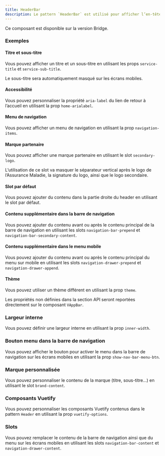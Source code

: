 ```yaml
---
title: HeaderBar
description: Le pattern `HeaderBar` est utilisé pour afficher l’en-tête d’une page ainsi qu’une barre de navigation.
---
```


<doc-alert-bridge class="mb-8">

Ce composant est disponible sur la version Bridge.

</doc-alert-bridge>

<doc-tabs>

<doc-tab-item label="Utilisation">
<doc-usage name="header-bar"></doc-usage>

### Exemples

#### Titre et sous-titre

Vous pouvez afficher un titre et un sous-titre en utilisant les props `service-title` et `service-sub-title`.

<doc-alert type="info">
Le sous-titre sera automatiquement masqué sur les écrans mobiles.
</doc-alert>

<doc-example file="header-bar/title-sub-title"></doc-example>

#### Accessibilité

Vous pouvez personnaliser la propriété `aria-label` du lien de retour à l’accueil en utilisant la prop `home-arialabel`.

<doc-example file="header-bar/ally"></doc-example>

#### Menu de navigation

Vous pouvez afficher un menu de navigation en utilisant la prop `navigation-items`.

<doc-example file="header-bar/navigation-bar"></doc-example>

#### Marque partenaire

Vous pouvez afficher une marque partenaire en utilisant le slot `secondary-logo`.

<doc-alert type="info">
L’utilisation de ce slot va masquer le séparateur vertical après le logo de l’Assurance Maladie, la signature du logo, ainsi que le logo secondaire.
</doc-alert>

<doc-example file="header-bar/secondary-logo-slot"></doc-example>

#### Slot par défaut

Vous pouvez ajouter du contenu dans la partie droite du header en utilisant le slot par défaut.

<doc-example file="header-bar/default-slot"></doc-example>

#### Contenu supplémentaire dans la barre de navigation

Vous pouvez ajouter du contenu avant ou après le contenu principal de la barre de navigation en utilisant les slots `navigation-bar-prepend` et `navigation-bar-secondary-content`.

<doc-example file="header-bar/navigation-bar-slots"></doc-example>

#### Contenu supplémentaire dans le menu mobile

Vous pouvez ajouter du contenu avant ou après le contenu principal du menu sur mobile en utilisant les slots `navigation-drawer-prepend` et `navigation-drawer-append`.

<doc-example file="header-bar/drawer-slots"></doc-example>

#### Thème

Vous pouvez utiliser un thème différent en utilisant la prop `theme`.

<doc-example file="header-bar/themes"></doc-example>

</doc-tab-item>

<doc-tab-item label="API">

<doc-alert type="info">

Les propriétés non définies dans la section API seront reportées directement sur le composant `VAppBar`.

</doc-alert>

<doc-api name="header-bar"></doc-api>
</doc-tab-item>

<doc-tab-item label="Personnalisation">

### Largeur interne

Vous pouvez définir une largeur interne en utilisant la prop `inner-width`.

<doc-example file="header-bar/inner-width"></doc-example>

### Bouton menu dans la barre de navigation

Vous pouvez afficher le bouton pour activer le menu dans la barre de navigation sur les écrans mobiles en utilisant la prop `show-nav-bar-menu-btn`.

<doc-example file="header-bar/nav-bar-menu-btn"></doc-example>

### Marque personnalisée

Vous pouvez personnaliser le contenu de la marque (titre, sous-titre…) en utilisant le slot `brand-content`.

<doc-example file="header-bar/brand-content"></doc-example>

### Composants Vuetify

Vous pouvez personnaliser les composants Vuetify contenus dans le pattern `Header` en utilisant la prop `vuetify-options`.

<doc-example file="header-bar/options"></doc-example>

### Slots

Vous pouvez remplacer le contenu de la barre de navigation ainsi que du menu sur les écrans mobiles en utilisant les slots `navigation-bar-content` et `navigation-drawer-content`.

<doc-example file="header-bar/slots"></doc-example>

</doc-tab-item>

</doc-tabs>
